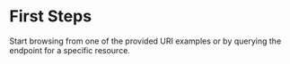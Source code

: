 First Steps
===========

Start browsing from one of the provided URI examples or by querying the endpoint for a specific resource.
